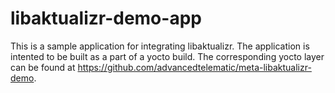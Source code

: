 # libaktualizr-demo-app

This is a sample application for integrating libaktualizr. The application is intented to be built as a part of a yocto build. The corresponding yocto layer can be found at <https://github.com/advancedtelematic/meta-libaktualizr-demo>.
